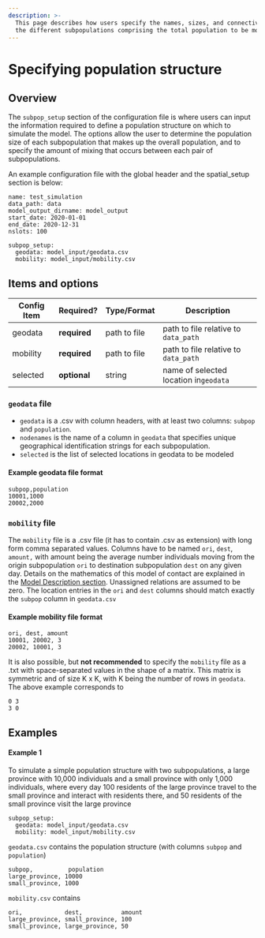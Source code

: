 ```yaml
---
description: >-
  This page describes how users specify the names, sizes, and connectivities of
  the different subpopulations comprising the total population to be modeled
---
```


# Specifying population structure

## Overview

The `subpop_setup` section of the configuration file is where users can input the information required to define a population structure on which to simulate the model. The options allow the user to determine the population size of each subpopulation that makes up the overall population, and to specify the amount of mixing that occurs between each pair of subpopulations.

An example configuration file with the global header and the spatial\_setup section is below:

```
name: test_simulation
data_path: data
model_output_dirname: model_output
start_date: 2020-01-01
end_date: 2020-12-31
nslots: 100

subpop_setup:
  geodata: model_input/geodata.csv
  mobility: model_input/mobility.csv
```

## Items and options

| Config Item | Required?    | Type/Format  | Description                           |
| ----------- | ------------ | ------------ | ------------------------------------- |
| geodata     | **required** | path to file | path to file relative to `data_path`  |
| mobility    | **required** | path to file | path to file relative to `data_path`  |
| selected    | **optional** | string       | name of selected location in`geodata` |

### `geodata` file

* `geodata` is a .csv with column headers, with at least two columns: `subpop` and `population`.
* `nodenames` is the name of a column in `geodata` that specifies unique geographical identification strings for each subpopulation.
* `selected` is the list of selected locations in geodata to be modeled

#### Example geodata file format

```
subpop,population
10001,1000
20002,2000
```

### `mobility` file

The `mobility` file is a .csv file (it has to contain .csv as extension) with long form comma separated values. Columns have to be named `ori`, `dest`, `amount,` with amount being the average number individuals moving from the origin subpopulation `ori` to destination subpopulation `dest` on any given day. Details on the mathematics of this model of contact are explained in the [Model Description section](../model-description.md#mixing-between-subpopulations). Unassigned relations are assumed to be zero. The location entries in the `ori` and `dest` columns should match exactly the `subpop` column in `geodata.csv`

#### Example mobility file format

```
ori, dest, amount
10001, 20002, 3
20002, 10001, 3
```

It is also possible, but **not recommended** to specify the `mobility` file as a .txt with space-separated values in the shape of a matrix. This matrix is symmetric and of size K x K, with K being the number of rows in `geodata`. The above example corresponds to

```
0 3
3 0
```

## Examples

#### Example 1

To simulate a simple population structure with two subpopulations, a large province with 10,000 individuals and a small province with only 1,000 individuals, where every day 100 residents of the large province travel to the small province and interact with residents there, and 50 residents of the small province visit the large province

```
subpop_setup:
  geodata: model_input/geodata.csv
  mobility: model_input/mobility.csv
```

`geodata.csv` contains the population structure (with columns `subpop` and `population`)

```
subpop,          population
large_province, 10000
small_province, 1000
```

`mobility.csv` contains

```
ori,            dest,           amount
large_province, small_province, 100
small_province, large_province, 50
```

